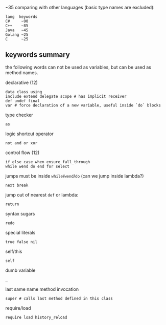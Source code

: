 ~35 comparing with other languages (basic type names are excluded):

    lang  keywords
    C#     ~90
    C++    ~85
    Java   ~45
    Golang ~25
    C      ~25

## keywords summary

the following words can not be used as variables, but can be used as method names.

declarative (12)

    data class using
    include extend delegate scope # has implicit receiver
    def undef final
    var # force declaration of a new variable, useful inside `do` blocks

type checker

    as

logic shortcut operator

    not and or xor

control flow (12)

    if else case when ensure fall_through
    while wend do end for select

jumps must be inside `while`/`wend`/`do` (can we jump inside lambda?)

    next break

jump out of nearest `def` or lambda:

    return

syntax sugars

    redo

special literals

    true false nil

self/this

    self

dumb variable

    _

last same name method invocation

    super # calls last method defined in this class

require/load

    require load history_reload
